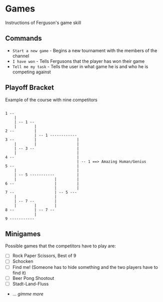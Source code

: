 # Games

Instructions of Ferguson's game skill

## Commands

- `Start a new game` - Begins a new tournament with the members of the channel
- `I have won` - Tells Fergusons that the player has won their game
- `Tell me my task` - Tells the user in what game he is and who he is competing against

## Playoff Bracket

Example of the course with nine competitors

```

1 --
    |
    | -- 1 --
    |        |
2 --         |
             | -- 1 ------------
3 --         |                  |
    |        |                  |
    | -- 3 --                   |
    |                           |
4 --                            |
                                | -- 1 ==> Amazing Human/Genius
5 --                            |
    |                           |
    | -- 5 -----------          |
    |                 |         |
6 --                  |         |
                      |         |
7 --                  | -- 5 ---
    |                 |
    | -- 7 --         |
    |        |        |
8 --         | -- 7 --
             |
9 -----------
```

## Minigames

Possible games that the competitors have to play are:

- [ ] Rock Paper Scissors, Best of 9
- [ ] Schocken
- [ ] Find me! (Someone has to hide something and the two players have to find it)
- [ ] Beer Pong Shootout
- [ ] Stadt-Land-Fluss
- ... *gimme more*